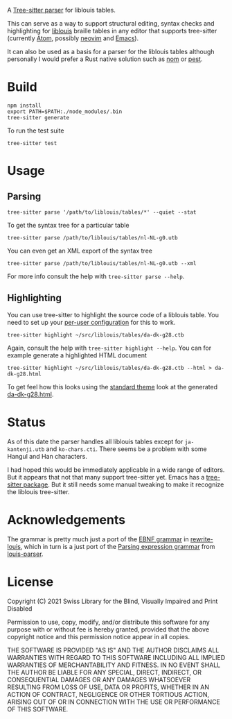 A [Tree-sitter parser][] for liblouis tables.

This can serve as a way to support structural editing, syntax checks
and highlighting for [liblouis][] braille tables in any editor that
supports tree-sitter (currently [Atom][], possibly [neovim][] and
[Emacs][]).

It can also be used as a basis for a parser for the liblouis tables
although personally I would prefer a Rust native solution such as
[nom][] or [pest][].

[Tree-sitter parser]: https://tree-sitter.github.io/tree-sitter/
[liblouis]: https://github.com/liblouis/liblouis
[Atom]: https://atom.io/
[neovim]: https://neovim.io/
[Emacs]: https://www.gnu.org/software/emacs/
[nom]: https://github.com/Geal/nom
[pest]: https://github.com/pest-parser/pest

Build
=====

``` console
npm install
export PATH=$PATH:./node_modules/.bin
tree-sitter generate
```

To run the test suite

``` console
tree-sitter test
```

Usage
=====

Parsing
-------

``` console
tree-sitter parse '/path/to/liblouis/tables/*' --quiet --stat
```

To get the syntax tree for a particular table

``` console
tree-sitter parse /path/to/liblouis/tables/nl-NL-g0.utb
```

You can even get an XML export of the syntax tree

``` console
tree-sitter parse /path/to/liblouis/tables/nl-NL-g0.utb --xml
```

For more info consult the help with `tree-sitter parse --help`.

Highlighting
------------

You can use tree-sitter to highlight the source code of a liblouis
table. You need to set up your [per-user configuration][] for this to
work.

``` console
tree-sitter highlight ~/src/liblouis/tables/da-dk-g28.ctb
```

Again, consult the help with `tree-sitter highlight --help`. You can for
example generate a highlighted HTML document

``` console
tree-sitter highlight ~/src/liblouis/tables/da-dk-g28.ctb --html > da-dk-g28.html
```

To get feel how this looks using the [standard theme][] look at the
generated [da-dk-g28.html][].

[per-user configuration]: https://tree-sitter.github.io/tree-sitter/syntax-highlighting#per-user-configuration
[standard theme]: https://tree-sitter.github.io/tree-sitter/syntax-highlighting#theme
[da-dk-g28.html]: examples/da-dk-g28.html

Status
======

As of this date the parser handles all liblouis tables except for
`ja-kantenji.utb` and `ko-chars.cti`. There seems be a problem with
some Hangul and Han characters.

I had hoped this would be immediately applicable in a wide range of
editors. But it appears that not that many support tree-sitter yet.
Emacs has a [tree-sitter package][]. But it still needs some manual
tweaking to make it recognize the liblouis tree-sitter.

[tree-sitter package]: https://github.com/emacs-tree-sitter/elisp-tree-sitter

Acknowledgements
================

The grammar is pretty much just a port of the [EBNF grammar][] in
[rewrite-louis][], which in turn is a just port of the [Parsing
expression grammar][] from [louis-parser][].

[EBNF grammar]: https://en.wikipedia.org/wiki/Extended_Backus%E2%80%93Naur_form
[rewrite-louis]: https://github.com/liblouis/rewrite-louis
[Parsing expression grammar]: https://en.wikipedia.org/wiki/Parsing_expression_grammar
[louis-parser]: https://github.com/liblouis/louis-parser

License
=======

Copyright (C) 2021 Swiss Library for the Blind, Visually Impaired and
Print Disabled

Permission to use, copy, modify, and/or distribute this software for any
purpose with or without fee is hereby granted, provided that the above
copyright notice and this permission notice appear in all copies.

THE SOFTWARE IS PROVIDED \"AS IS\" AND THE AUTHOR DISCLAIMS ALL
WARRANTIES WITH REGARD TO THIS SOFTWARE INCLUDING ALL IMPLIED WARRANTIES
OF MERCHANTABILITY AND FITNESS. IN NO EVENT SHALL THE AUTHOR BE LIABLE
FOR ANY SPECIAL, DIRECT, INDIRECT, OR CONSEQUENTIAL DAMAGES OR ANY
DAMAGES WHATSOEVER RESULTING FROM LOSS OF USE, DATA OR PROFITS, WHETHER
IN AN ACTION OF CONTRACT, NEGLIGENCE OR OTHER TORTIOUS ACTION, ARISING
OUT OF OR IN CONNECTION WITH THE USE OR PERFORMANCE OF THIS SOFTWARE.
